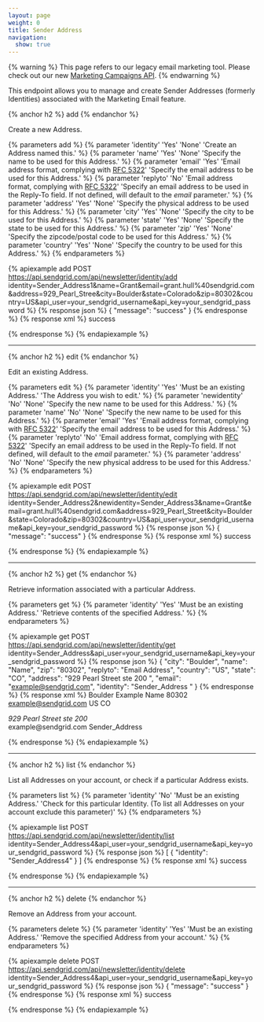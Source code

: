 ```yaml
---
layout: page
weight: 0
title: Sender Address
navigation:
  show: true
---
```

{% warning %}
This page refers to our legacy email marketing tool. Please check out our new <a href="{{root_url}}/API_Reference/Web_API_v3/Marketing_Campaigns/index.html">Marketing Campaigns API</a>.
{% endwarning %}

This endpoint allows you to manage and create Sender Addresses (formerly Identities) associated with the Marketing Email feature.

{% anchor h2 %}
add
{% endanchor %}

Create a new Address.


{% parameters add %}
 {% parameter 'identity' 'Yes' 'None' 'Create an Address named this.' %}
 {% parameter 'name' 'Yes' 'None' 'Specify the name to be used for this Address.' %}
 {% parameter 'email' 'Yes' 'Email address format, complying with [RFC 5322](http://tools.ietf.org/html/rfc5322)' 'Specify the email address to be used for this Address.' %}
 {% parameter 'replyto' 'No' 'Email address format, complying with [RFC 5322](http://tools.ietf.org/html/rfc5322)' 'Specify an email address to be used in the Reply-To field. If not defined, will default to the *email* parameter.' %}
 {% parameter 'address' 'Yes' 'None' 'Specify the physical address to be used for this Address.' %}
 {% parameter 'city' 'Yes' 'None' 'Specify the city to be used for this Address.' %}
 {% parameter 'state' 'Yes' 'None' 'Specify the state to be used for this Address.' %}
 {% parameter 'zip' 'Yes' 'None' 'Specify the zipcode/postal code to be used for this Address.' %}
 {% parameter 'country' 'Yes' 'None' 'Specify the country to be used for this Address.' %}
{% endparameters %}


{% apiexample add POST https://api.sendgrid.com/api/newsletter/identity/add identity=Sender_Address1&name=Grant&email=grant.hull%40sendgrid.com&address=929_Pearl_Stree&city=Boulder&state=Colorado&zip=80302&country=US&api_user=your_sendgrid_username&api_key=your_sendgrid_password %}
  {% response json %}
{
  "message": "success"
}
  {% endresponse %}
  {% response xml %}
<result>
   <message>success</message>
</result>

  {% endresponse %}
{% endapiexample %}

* * * * *

{% anchor h2 %}
edit
{% endanchor %}

Edit an existing Address.


{% parameters edit %}
 {% parameter 'identity' 'Yes' 'Must be an existing Address.' 'The Address you wish to edit.' %}
 {% parameter 'newidentity' 'No' 'None' 'Specify the new name to be used for this Address.' %}
 {% parameter 'name' 'No' 'None' 'Specify the new name to be used for this Address.' %}
 {% parameter 'email' 'Yes' 'Email address format, complying with [RFC 5322](http://tools.ietf.org/html/rfc5322)' 'Specify the email address to be used for this Address.' %}
 {% parameter 'replyto' 'No' 'Email address format, complying with [RFC 5322](http://tools.ietf.org/html/rfc5322)' 'Specify an email address to be used in the Reply-To field. If not defined, will default to the *email* parameter.' %}
 {% parameter 'address' 'No' 'None' 'Specify the new physical address to be used for this Address.' %}
{% endparameters %}


{% apiexample edit POST https://api.sendgrid.com/api/newsletter/identity/edit identity=Sender_Address2&newidentity=Sender_Address3&name=Grant&email=grant.hull%40sendgrid.com&address=929_Pearl_Street&city=Boulder&state=Colorado&zip=80302&country=US&api_user=your_sendgrid_username&api_key=your_sendgrid_password %}
  {% response json %}
{
  "message": "success"
}
  {% endresponse %}
  {% response xml %}
<result>
   <message>success</message>
</result>

  {% endresponse %}
{% endapiexample %}

* * * * *

{% anchor h2 %}
get
{% endanchor %}

Retrieve information associated with a particular Address.


{% parameters get %}
 {% parameter 'identity' 'Yes' 'Must be an existing Address.' 'Retrieve contents of the specified Address.' %}
{% endparameters %}


{% apiexample get POST https://api.sendgrid.com/api/newsletter/identity/get identity=Sender_Address&api_user=your_sendgrid_username&api_key=your_sendgrid_password %}
  {% response json %}
{
  "city": "Boulder",
  "name": "Name",
  "zip": "80302",
  "replyto": "Email Address",
  "country": "US",
  "state": "CO",
  "address": "929 Pearl Street ste 200 ",
  "email": "example@sendgrid.com",
  "identity": "Sender_Address "
}
  {% endresponse %}
  {% response xml %}
<identity>
   <city>Boulder</city>
   <name>Example Name</name>
   <zip>80302</zip>
   <replyto>example@sendgrid.com</replyto>
   <country>US</country>
   <state>CO</state>
   <address>
929 Pearl Street ste 200

</address>
   <email>example@sendgrid.com</email>
   <identity>Sender_Address </identity>
</identity>

  {% endresponse %}
{% endapiexample %}

* * * * *

{% anchor h2 %}
list
{% endanchor %}

List all Addresses on your account, or check if a particular Address exists.


{% parameters list %}
 {% parameter 'identity' 'No' 'Must be an existing Address.' 'Check for this particular Identity. (To list all Addresses on your account exclude this parameter)' %}
{% endparameters %}


{% apiexample list POST https://api.sendgrid.com/api/newsletter/identity/list identity=Sender_Address4&api_user=your_sendgrid_username&api_key=your_sendgrid_password %}
  {% response json %}
[
  {
    "identity": "Sender_Address4"
  }
]
  {% endresponse %}
  {% response xml %}
<result>
   <message>success</message>
</result>

  {% endresponse %}
{% endapiexample %}

* * * * *

{% anchor h2 %}
delete
{% endanchor %}

Remove an Address from your account.


{% parameters delete %}
 {% parameter 'identity' 'Yes' 'Must be an existing Address.' 'Remove the specified Address from your account.' %}
{% endparameters %}


{% apiexample delete POST https://api.sendgrid.com/api/newsletter/identity/delete identity=Sender_Address4&api_user=your_sendgrid_username&api_key=your_sendgrid_password %}
  {% response json %}
{
  "message": "success"
}
  {% endresponse %}
  {% response xml %}
<result>
   <message>success</message>
</result>

  {% endresponse %}
{% endapiexample %}
